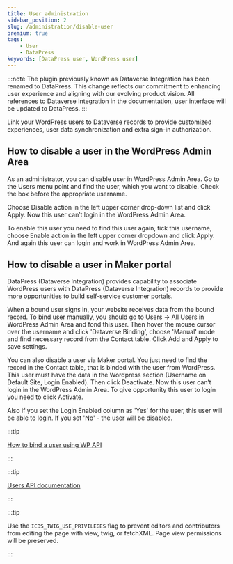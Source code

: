 ```yaml
---
title: User administration
sidebar_position: 2
slug: /administration/disable-user
premium: true
tags:
    - User
    - DataPress
keywords: [DataPress user, WordPress user]    
---
```

:::note
The plugin previously known as Dataverse Integration has been renamed to DataPress. This change reflects our commitment to enhancing user experience and aligning with our evolving product vision.
All references to Dataverse Integration in the documentation, user interface will be updated to DataPress.
:::

<p class="lead">Link your WordPress users to Dataverse records to provide customized experiences, user data synchronization and extra sign-in authorization.</p>

## How to disable a user in the WordPress Admin Area

As an administrator, you can disable user in WordPress Admin Area. Go to the Users menu point and find the user, which you want to disable. Check the box before the appropriate username.

Choose Disable action in the left upper corner drop-down list and click Apply. Now this user can’t login in the WordPress Admin Area.

To enable this user you need to find this user again, tick this username, choose Enable action in the left upper corner dropdown and click Apply. And again this user can login and work in WordPress Admin Area.

## How to disable a user in Maker portal

DataPress (Dataverse Integration) provides capability to associate WordPress users with DataPress (Dataverse Integration) records to provide more opportunities to build self-service customer portals.

When a bound user signs in, your website receives data from the bound record. To bind user manually, you should go to Users -> All Users in WordPress Admin Area and fond this user. Then hover the mouse cursor over the username and click 'Dataverse Binding', choose 'Manual' mode and find necessary record from the Contact table. Click Add and Apply to save settings.  

You can also disable a user via Maker portal. You just need to find the record in the Contact table, that is binded with the user from WordPress. This user must have the data in the Wordpress section (Username on Default Site, Login Enabled). Then click Deactivate. Now this user can’t login in the WordPress Admin Area. To give opportunity this user to login you need to click Activate. 

Also if you set the Login Enabled column as 'Yes' for the user, this user will be able to login. If you set 'No' - the user will be disabled. 

:::tip

[How to bind a user using WP API](/knowledge-base/bind-user-via-api) 

:::

:::tip

[Users API documentation](/knowledge-base/manage-users)

:::

:::tip

Use the `ICDS_TWIG_USE_PRIVILEGES` flag to prevent editors and contributors from editing the page with view, twig, or fetchXML. Page view permissions will be preserved.

:::